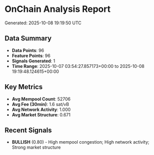 # OnChain Analysis Report
Generated: 2025-10-08 19:19:50 UTC

## Data Summary
- **Data Points**: 96
- **Feature Points**: 96
- **Signals Generated**: 1
- **Time Range**: 2025-10-07 03:54:27.857173+00:00 to 2025-10-08 19:19:48.124615+00:00

## Key Metrics
- **Avg Mempool Count**: 52706
- **Avg Fee (30min)**: 1.6 sat/vB
- **Avg Network Activity**: 1.000
- **Avg Market Structure**: 0.671

## Recent Signals
- **BULLISH** (0.80) - High mempool congestion; High network activity; Strong market structure
